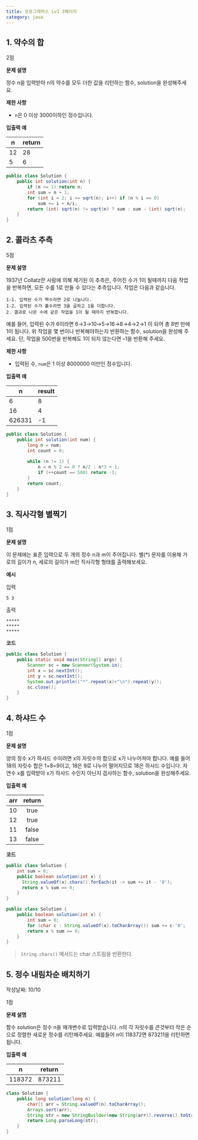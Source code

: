 ```yaml
---
title: 프로그래머스 Lv1 3페이지
category: java
---
```


## 1. 약수의 합

2점

**문제 설명**

정수 n을 입력받아 n의 약수를 모두 더한 값을 리턴하는 함수, solution을 완성해주세요.

**제한 사항**

- `n`은 0 이상 3000이하인 정수입니다.

**입출력 예**

| n    | return |
| ---- | ------ |
| 12   | 28     |
| 5    | 6      |

```java
public class Solution {
    public int solution(int n) {
    	if (n <= 1) return n;
        int sum = n + 1;
        for (int i = 2; i <= sqrt(n); i++) if (n % i == 0) 
        	sum += i + n/i; 
        return (int) sqrt(n) != sqrt(n) ? sum : sum - (int) sqrt(n);
    }
}
```

## 2. 콜라츠 추측

5점

**문제 설명**

1937년 Collatz란 사람에 의해 제기된 이 추측은, 주어진 수가 1이 될때까지 다음 작업을 반복하면, 모든 수를 1로 만들 수 있다는 추측입니다. 작업은 다음과 같습니다.

```
1-1. 입력된 수가 짝수라면 2로 나눕니다. 
1-2. 입력된 수가 홀수라면 3을 곱하고 1을 더합니다.
2. 결과로 나온 수에 같은 작업을 1이 될 때까지 반복합니다.
```

예를 들어, 입력된 수가 6이라면 6→3→10→5→16→8→4→2→1 이 되어 총 8번 만에 1이 됩니다. 위 작업을 몇 번이나 반복해야하는지 반환하는 함수, solution을 완성해 주세요. 단, 작업을 500번을 반복해도 1이 되지 않는다면 –1을 반환해 주세요.

**제한 사항**

- 입력된 수, `num`은 1 이상 8000000 미만인 정수입니다.

**입출력 예**

| n      | result |
| ------ | ------ |
| 6      | 8      |
| 16     | 4      |
| 626331 | -1     |

```java
public class Solution {
    public int solution(int num) {
    	long n = num;
        int count = 0;
        
        while (n != 1) {
        	n = n % 2 == 0 ? n/2 : n*3 + 1;
        	if (++count == 500) return -1;
        }
        return count;
    }
}
```

## 3. 직사각형 별찍기

1점

**문제 설명**

이 문제에는 표준 입력으로 두 개의 정수 n과 m이 주어집니다.
별(*) 문자를 이용해 가로의 길이가 n, 세로의 길이가 m인 직사각형 형태를 출력해보세요.

**예시**

입력

```
5 3
```

출력

```
*****
*****
*****
```

**코드** 

```java
public class Solution {
    public static void main(String[] args) {
        Scanner sc = new Scanner(System.in);
        int x = sc.nextInt();
        int y = sc.nextInt();
        System.out.println(("*".repeat(x)+"\n").repeat(y));
        sc.close();
    }
}
```

## 4. 하샤드 수

1점

**문제 설명**

양의 정수 x가 하샤드 수이려면 x의 자릿수의 합으로 x가 나누어져야 합니다. 예를 들어 18의 자릿수 합은 1+8=9이고, 18은 9로 나누어 떨어지므로 18은 하샤드 수입니다. 자연수 x를 입력받아 x가 하샤드 수인지 아닌지 검사하는 함수, solution을 완성해주세요.

**입출력 예**

| arr  | return |
| ---- | :----: |
| 10   |  true  |
| 12   |  true  |
| 11   | false  |
| 13   | false  |

**코드**

```java
public class Solution {
	int sum = 0;
    public boolean solution(int x) {
      String.valueOf(x).chars().forEach(it -> sum += it - '0');
      return x % sum == 0;
    }
}
```



```java
public class Solution {
    public boolean solution(int x) {
        int sum = 0;
        for (char c : String.valueOf(x).toCharArray()) sum += c-'0';
        return x % sum == 0;
    }
}
```

> `String.chars()` 메서드는 char 스트림을 반환한다.

## 5. 정수 내림차순 배치하기

작성날짜: 10/10

1점

**문제 설명**

함수 solution은 정수 n을 매개변수로 입력받습니다. n의 각 자릿수를 큰것부터 작은 순으로 정렬한 새로운 정수를 리턴해주세요. 예를들어 n이 118372면 873211을 리턴하면 됩니다.

**입출력 예**

| n      | return |
| ------ | :----: |
| 118372 | 873211 |

```java
class Solution {
    public long solution(long n) {
		char[] arr = String.valueOf(n).toCharArray();
		Arrays.sort(arr);
		String str = new StringBuilder(new String(arr)).reverse().toString();
		return Long.parseLong(str);
    }
}
```

